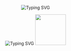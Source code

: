 <p align="center">
  <img src="https://readme-typing-svg.demolab.com?font=Fira+Code&weight=200&pause=500&color=E22CF7&width=300&lines=Welcome+to+my+Github!+" alt="Typing SVG">
</p>

<p align="center">
  <img src="https://readme-typing-svg.demolab.com?font=Fira+Code&weight=200&pause=500&color=E22CF7&width=300&lines=Welcome+to+my+Github!+" alt="Typing SVG"> <img src="https://tenor.com/iA6E1PxrpRR.gif" width="100px">
</p>
